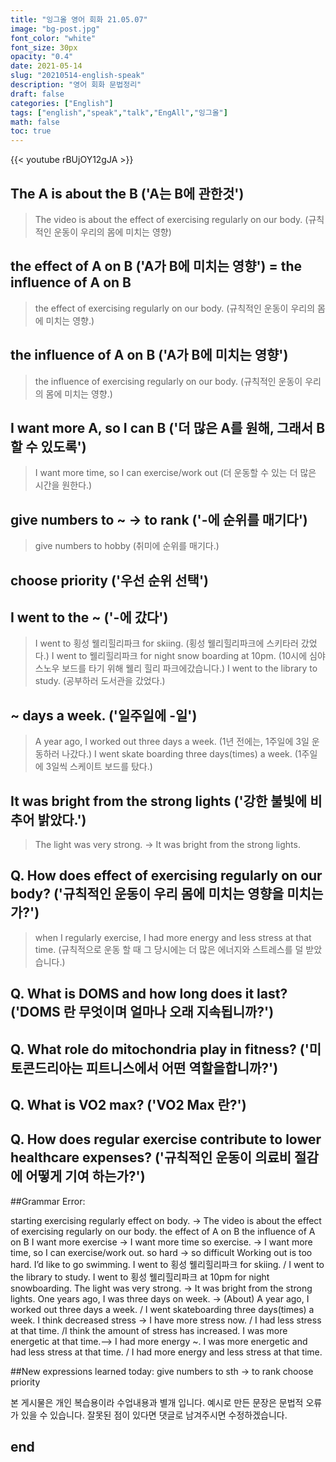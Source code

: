 ```yaml
---
title: "잉그올 영어 회화 21.05.07"
image: "bg-post.jpg"
font_color: "white"
font_size: 30px
opacity: "0.4"
date: 2021-05-14
slug: "20210514-english-speak"
description: "영어 회화 문법정리"
draft: false
categories: ["English"]
tags: ["english","speak","talk","EngAll","잉그올"]
math: false
toc: true
---
```


{{< youtube rBUjOY12gJA >}}

## The A is about the B ('A는 B에 관한것')
> The video is about the effect of exercising regularly on our body. (규칙적인 운동이 우리의 몸에 미치는 영향)

## the effect of A on B ('A가 B에 미치는 영향') = the influence of A on B
> the effect of exercising regularly on our body. (규칙적인 운동이 우리의 몸에 미치는 영향.)

## the influence of A on B ('A가 B에 미치는 영향')
> the influence of exercising regularly on our body. (규칙적인 운동이 우리의 몸에 미치는 영향.)

## I want more A, so I can B ('더 많은 A를 원해, 그래서 B 할 수 있도록')
> I want more time, so I can exercise/work out (더 운동할 수 있는 더 많은 시간을 원한다.)

## give numbers to ~ → to rank ('-에 순위를 매기다')
> give numbers to hobby (취미에 순위를 매기다.)

## choose priority ('우선 순위 선택')

## I went to the ~ ('-에 갔다')
> I went to 횡성 웰리힐리파크 for skiing. (횡성 웰리힐리파크에 스키타러 갔었다.)
> I went to 웰리힐리파크 for night snow boarding at 10pm. (10시에 심야 스노우 보드를 타기 위해 웰리 힐리 파크에갔습니다.)
> I went to the library to study. (공부하러 도서관을 갔었다.)

## ~ days a week. ('일주일에 -일')
> A year ago, I worked out three days a week. (1년 전에는, 1주일에 3일 운동하러 나갔다.)
> I went skate boarding three days(times) a week. (1주일에 3일씩 스케이트 보드를 탔다.)

## It was bright from the strong lights ('강한 불빛에 비추어 밝았다.')
> The light was very strong. → It was bright from the strong lights.


## Q. How does effect of exercising regularly on our body? ('규칙적인 운동이 우리 몸에 미치는 영향을 미치는가?')
> when I regularly exercise, I had more energy and less stress at that time. (규칙적으로 운동 할 때 그 당시에는 더 많은 에너지와 스트레스를 덜 받았습니다.)

## Q. What is DOMS and how long does it last? ('DOMS 란 무엇이며 얼마나 오래 지속됩니까?')
>

## Q. What role do mitochondria play in fitness?  ('미토콘드리아는 피트니스에서 어떤 역할을합니까?')
>

## Q. What is VO2 max? ('VO2 Max 란?')
>

## Q. How does regular exercise contribute to lower healthcare expenses? ('규칙적인 운동이 의료비 절감에 어떻게 기여 하는가?')
>


##Grammar Error:  

starting exercising regularly effect on body. → The video is about the effect of exercising regularly on our body.
the effect of A on B
the influence of A on B
I want more exercise → I want more time so exercise. → I want more time, so I can exercise/work out.
so hard → so difficult
Working out is too hard.
I’d like to go swimming. 
I went to 횡성 웰리힐리파크 for skiing. / I went to the library to study.
I went to 횡성 웰리힐리파크 at 10pm for night snowboarding.
The light was very strong. → It was bright from the strong lights.
One years ago, I was three days on week. → (About) A year ago, I worked out three days a week. / I went skateboarding three days(times) a week.
I think decreased stress → I have more stress now. / I had less stress at that time. /I think the amount of stress has increased.
I was more energetic at that time.--> I had more energy ~. 
I was more energetic and had less stress at that time. / I had more energy and less stress at that time.



##New expressions learned today: 
give numbers to sth → to rank
choose priority


본 게시물은 개인 복습용이라 수업내용과 별개 입니다.
예시로 만든 문장은 문법적 오류가 있을 수 있습니다. 
잘못된 점이 있다면 댓글로 남겨주시면 수정하겠습니다. 


## end
